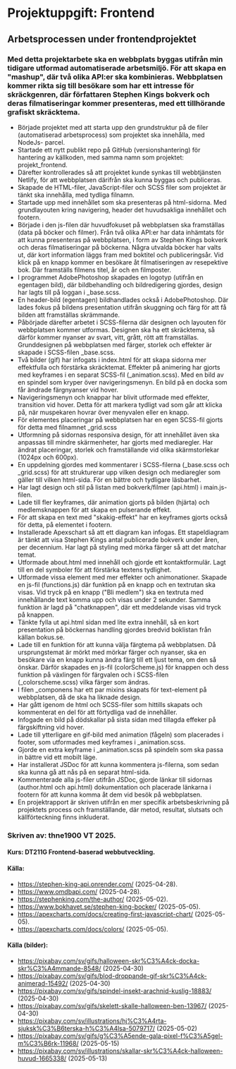 # Projektuppgift: Frontend
## Arbetsprocessen under frontendprojektet

### Med detta projektarbete ska en webbplats byggas utifrån min tidigare utformad automatiserade arbetsmiljö. För att skapa en "mashup", där två olika API:er ska kombinieras. Webbplatsen kommer rikta sig till besökare som har ett intresse för skräckgenren, där författaren Stephen Kings bokverk och deras filmatiseringar kommer presenteras, med ett tillhörande grafiskt skräcktema. 

- Började projektet med att starta upp den grundstruktur på de filer (automatiserad arbetsprocess) som projektet ska innehålla, med NodeJs- parcel. 
- Startade ett nytt publikt repo på GitHub (versionshantering) för hantering av källkoden, med samma namn som projektet: projekt_frontend. 
- Därefter kontrollerades så att projektet kunde synkas till webbtjänsten Netlify, för att webbplatsen därifrån ska kunna byggas och publiceras.
- Skapade de HTML-filer, JavaScript-filer och SCSS filer som projektet är tänkt ska innehålla, med tydliga filnamn.
- Startade upp med innehållet som ska presenteras på html-sidorna. Med grundlayouten kring navigering, header det huvudsakliga innehållet och footern.
- Började i den js-filen där huvudfokuset på webbplatsen ska framställas (data på böcker och filmer). Från två olika API:er har data inhämtats för att kunna presenteras på webbplatsen, i form av Stephen Kings bokverk och deras filmatiseringar på böckerna. Några utvalda böcker har valts ut, där kort information läggs fram med boktitel och publiceringsår. Vid klick på en knapp kommer en besökare åt filmatiseringen av resepektive bok. Där framställs filmens titel, år och en filmposter.   
- I programmet AdobePhotoshop skapades en logotyp (utifrån en egentagen bild), där bildbehandling och bildredigering gjordes, design har lagts till på loggan i _base.scss. 
- En header-bild (egentagen) bildhandlades också i AdobePhotoshop. Där lades fokus på bildens presentation utifrån skuggning och färg för att få bilden att framställas skrämmande.    
- Påbörjade därefter arbetet i SCSS-filerna där designen och layouten för webbplatsen kommer utformas. Designen ska ha ett skräcktema, så därför kommer nyanser av svart, vitt, grått, rött att framställas. Grunddesignen på webbplatsen med färger, storlek och effekter är skapade i SCSS-filen _base.scss.
- Två bilder (gif) har infogats i index.html för att skapa sidorna mer effektfulla och förstärka skräcktemat. Effekter på animering har gjorts med keyframes i en separat SCSS-fil (_animation.scss). Med en bild av en spindel som kryper över navigeringsmenyn. En bild på en docka som får ändrade färgnyanser vid hover.  
- Navigeringsmenyn och knappar har blivit utformade med effekter, transition vid hover. Detta för att markera tydligt vad som går att klicka på, när muspekaren hovrar över menyvalen eller en knapp. 
- För elementes placeringar på webbplatsen har en egen SCSS-fil gjorts för detta med filnamnet _grid.scss 
- Utformning på sidornas responsiva design, för att innehållet även ska anpassas till mindre skärmenheter, har gjorts med mediaregler. Har ändrat placeringar, storlek och framställande vid olika skärmstorlekar (1024px och 600px). 
- En uppdelning gjordes med kommentarer i SCSS-filerna (_base.scss och _grid.scss) för att strukturerar upp vilken design och mediaregler som gäller till vilken html-sida. För en bättre och tydligare läsbarhet. 
- Har lagt design och stil på listan med bokverk/filmer (api.html) i main.js-filen.
- Lade till fler keyframes, där animation gjorts på bilden (hjärta) och medlemsknappen för att skapa en pulserande effekt. 
- För att skapa en text med "skakig-effekt" har en keyframes gjorts också för detta, på elementet i footern.
- Installerade Apexschart så att ett diagram kan infogas. Ett stapeldiagram är tänkt att visa Stephen Kings antal publicerade bokverk under åren, per decennium. Har lagt på styling med mörka färger så att det matchar temat. 
- Utformade about.html med innehåll och gjorde ett kontaktformulär. Lagt till en del symboler för att förstärka textens tydlighet. 
- Utformade vissa element med mer effekter och animonationer. Skapade en js-fil (functions.js) där funktion på en knapp och en textrutan ska visas. Vid tryck på en knapp ("Bli medlem") ska en textruta med innehållande text komma upp och visas under 2 sekunder. Samma funktion är lagd på "chatknappen", där ett meddelande visas vid tryck på knappen. 
- Tänkte fylla ut api.html sidan med lite extra innehåll, så en kort presentation på böckernas handling gjordes bredvid boklistan från källan bokus.se. 
- Lade till en funktion för att kunna välja färgtema på webbplatsen. Då ursprungstemat är mörkt med mörkar färger och nyanser, ska en besökare via en knapp kunna ändra färg till ett ljust tema, om den så önskar. Därför skapades en js-fil (colorScheme.js) för knappen och dess funktion på växlingen för färgvalen och i SCSS-filen (_colorscheme.scss) vilka färger som ändras. 
- I filen _componens har ett par mixins skapats för text-element på webbplatsen, då de ska ha liknade design.
- Har gått igenom de html och SCSS-filer som hittills skapats och kommenterat en del för att förtydliga vad de innehåller.  
- Infogade en bild på dödskallar på sista sidan med tillagda effeker på färgskiftning vid hover. 
- Lade till ytterligare en gif-bild med animation (fågeln) som placerades i footer, som utformades med keyframes i _animation.scss. 
- Gjorde en extra keyframe i _animation.scss på spindeln som ska passa in bättre vid ett mobilt läge. 
- Har installerat JSDoc för att kunna kommentera js-filerna, som sedan ska kunna gå att nås på en separat html-sida. 
- Kommenterade alla js-filer utifrån JSDoc, gjorde länkar till sidornas (author.html och api.html) dokumentation och placerade länkarna i footern för att kunna komma åt dem vid besök på webbplatsen. 
- En projektrapport är skriven utifrån en mer specifik arbetsbeskrivning på projektets process och framställande, där metod, resultat, slutsats och källförteckning finns inkluderat. 


### Skriven av: thne1900 VT 2025.
#### Kurs: DT211G Frontend-baserad webbutveckling.

#### Källa:
-  https://stephen-king-api.onrender.com/ (2025-04-28).
-  https://www.omdbapi.com/ (2025-04-28).
-  https://stephenking.com/the-author/ (2025-05-02).
-  https://www.bokhavet.se/stephen-king-bocker/ (2025-05-05).
-  https://apexcharts.com/docs/creating-first-javascript-chart/ (2025-05-05).
-  https://apexcharts.com/docs/colors/ (2025-05-05).

#### Källa (bilder):
- https://pixabay.com/sv/gifs/halloween-skr%C3%A4ck-docka-skr%C3%A4mmande-8548/ (2025-04-30)
- https://pixabay.com/sv/gifs/blod-droppande-gif-skr%C3%A4ck-animerad-15492/ (2025-04-30)
- https://pixabay.com/sv/gifs/spindel-insekt-arachnid-kuslig-18883/ (2025-04-30)
- https://pixabay.com/sv/gifs/skelett-skalle-halloween-ben-13967/ (2025-04-30)
- https://pixabay.com/sv/illustrations/hj%C3%A4rta-sjuksk%C3%B6terska-h%C3%A4lsa-5079717/ (2025-05-02)
- https://pixabay.com/sv/gifs/g%C3%A5ende-gala-pixel-f%C3%A5gel-m%C3%B6rk-11968/ (2025-05-15)
- https://pixabay.com/sv/illustrations/skallar-skr%C3%A4ck-halloween-huvud-1665338/ (2025-05-13)
